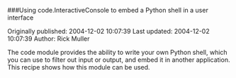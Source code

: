 ###Using code.InteractiveConsole to embed a Python shell in a user interface

Originally published: 2004-12-02 10:07:39
Last updated: 2004-12-02 10:07:39
Author: Rick Muller

The code module provides the ability to write your own Python shell, which you can use to filter out input or output, and embed it in another application. This recipe shows how this module can be used.